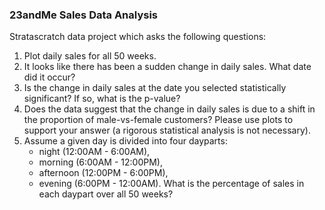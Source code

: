 ### 23andMe Sales Data Analysis
Stratascratch data project which asks the following questions: 

1. Plot daily sales for all 50 weeks.
2. It looks like there has been a sudden change in daily sales. What date did it occur?
3. Is the change in daily sales at the date you selected statistically significant? If so, what is the p-value?
4. Does the data suggest that the change in daily sales is due to a shift in the proportion of male-vs-female customers? Please use plots to support your answer (a rigorous statistical analysis is not necessary).
5. Assume a given day is divided into four dayparts:
   * night (12:00AM - 6:00AM),
   * morning (6:00AM - 12:00PM),
   * afternoon (12:00PM - 6:00PM),
   * evening (6:00PM - 12:00AM). 
What is the percentage of sales in each daypart over all 50 weeks?
